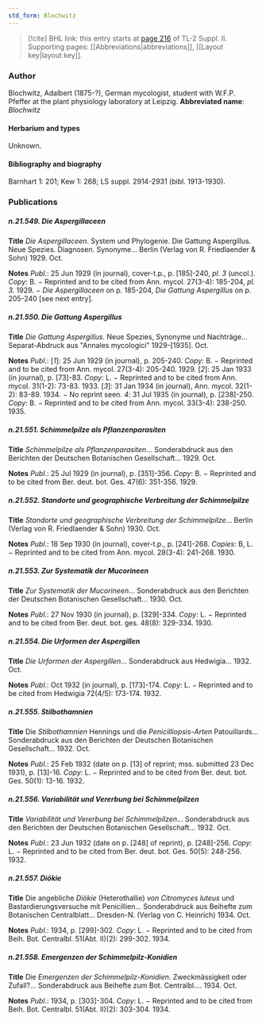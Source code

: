 ```yaml
---
std_form: Blochwitz
---
```


> [!cite] BHL link: this entry starts at [page 216](https://www.biodiversitylibrary.org/page/33265413) of TL-2 Suppl. II.
> Supporting pages: [[Abbreviations|abbreviations]], [[Layout key|layout key]].

### Author

Blochwitz, Adalbert (1875-?), German mycologist, student with W.F.P. Pfeffer at the plant physiology laboratory at Leipzig. 
**Abbreviated name**: *Blochwitz*

#### Herbarium and types

Unknown.

#### Bibliography and biography

Barnhart 1: 201; Kew 1: 268; LS suppl. 2914-2931 (bibl. 1913-1930).

### Publications

##### n.21.549. Die Aspergillaceen

**Title**
*Die Aspergillaceen*. System und Phylogenie. Die Gattung Aspergillus. Neue Spezies. Diagnosen. Synonyme... Berlin (Verlag von R. Friedlaender & Sohn) 1929. Oct.

**Notes**
*Publ*.: 25 Jun 1929 (in journal), cover-t.p., p. \[185\]-240, *pl. 3* (uncol.). *Copy*: B. − Reprinted and to be cited from Ann. mycol. 27(3-4): 185-204, *pl. 3.* 1929. − *Die Aspergillaceen* on p. 185-204, *Die Gattung Aspergillus* on p. 205-240 \[see next entry\].

##### n.21.550. Die Gattung Aspergillus

**Title**
*Die Gattung Aspergillus*. Neue Spezies, Synonyme und Nachträge... Separat-Abdruck aus "Annales mycologici" 1929-\[1935\]. Oct.

**Notes**
*Publ*.: \[*1*\]: 25 Jun 1929 (in journal), p. 205-240. *Copy*: B. − Reprinted and to be cited from Ann. mycol. 27(3-4): 205-240. 1929.
\[*2*\]: 25 Jan 1933 (in journal), p. \[73\]-83. *Copy*: L. − Reprinted and to be cited from Ann. mycol. 31(1-2): 73-83. 1933.
\[*3*\]: 31 Jan 1934 (in journal), Ann. mycol. 32(1-2): 83-89. 1934. − No reprint seen.
*4*: 31 Jul 1935 (in journal), p. \[238\]-250. *Copy*: B. − Reprinted and to be cited from Ann. mycol. 33(3-4): 238-250. 1935.

##### n.21.551. Schimmelpilze als Pflanzenparasiten

**Title**
*Schimmelpilze als Pflanzenparasiten*... Sonderabdruck aus den Berichten der Deutschen Botanischen Gesellschaft... 1929. Oct.

**Notes**
*Publ*.: 25 Jul 1929 (in journal), p. \[351\]-356. *Copy*: B. − Reprinted and to be cited from Ber. deut. bot. Ges. 47(6): 351-356. 1929.

##### n.21.552. Standorte und geographische Verbreitung der Schimmelpilze

**Title**
*Standorte und geographische Verbreitung der Schimmelpilze*... Berlin (Verlag von R. Friedlaender & Sohn) 1930. Oct.

**Notes**
*Publ*.: 18 Sep 1930 (in journal), cover-t.p., p. \[241\]-268. *Copies*: B, L. − Reprinted and to be cited from Ann. mycol. 28(3-4): 241-268. 1930.

##### n.21.553. Zur Systematik der Mucorineen

**Title**
*Zur Systematik der Mucorineen*... Sonderabdruck aus den Berichten der Deutschen Botanischen Gesellschaft... 1930. Oct.

**Notes**
*Publ*.: 27 Nov 1930 (in journal), p. \[329\]-334. *Copy*: L. − Reprinted and to be cited from Ber. deut. bot. ges. 48(8): 329-334. 1930.

##### n.21.554. Die Urformen der Aspergillen

**Title**
*Die Urformen der Aspergillen*... Sonderabdruck aus Hedwigia... 1932. Oct.

**Notes**
*Publ*.: Oct 1932 (in journal), p. \[173\]-174. *Copy*: L. − Reprinted and to be cited from Hedwigia 72(4/5): 173-174. 1932.

##### n.21.555. Stilbothamnien

**Title**
Die *Stilbothamnien* Hennings und die *Penicilliopsis*-*Arten* Patouillards... Sonderabdruck aus den Berichten der Deutschen Botanischen Gesellschaft... 1932. Oct.

**Notes**
*Publ*.: 25 Feb 1932 (date on p. \[13\] of reprint; mss. submitted 23 Dec 1931), p. \[13\]-16. *Copy*: L. − Reprinted and to be cited from Ber. deut. bot. Ges. 50(1): 13-16. 1932.

##### n.21.556. Variabilität und Vererbung bei Schimmelpilzen

**Title**
*Variabilität und Vererbung bei Schimmelpilzen*... Sonderabdruck aus den Berichten der Deutschen Botanischen Gesellschaft... 1932. Oct.

**Notes**
*Publ*.: 23 Jun 1932 (date on p. \[248\] of reprint), p. \[248\]-256. *Copy*: L. − Reprinted and to be cited from Ber. deut. bot. Ges. 50(5): 248-256. 1932.

##### n.21.557. Diökie

**Title**
Die angebliche *Diökie* (Heterothallie) *von Citromyces luteus* und Bastardierungsversuche mit Penicillien... Sonderabdruck aus Beihefte zum Botanischen Centralblatt... Dresden-N. (Verlag von C. Heinrich) 1934. Oct.

**Notes**
*Publ*.: 1934, p. \[299\]-302. *Copy*: L. − Reprinted and to be cited from Beih. Bot. Centralbl. 51(Abt. II)(2): 299-302. 1934.

##### n.21.558. Emergenzen der Schimmelpilz-Konidien

**Title**
Die *Emergenzen der Schimmelpilz-Konidien*. Zweckmässigkeit oder Zufall?... Sonderabdruck aus Beihefte zum Bot. Centralbl.... 1934. Oct.

**Notes**
*Publ*.: 1934, p. \[303\]-304. *Copy*: L. − Reprinted and to be cited from Beih. Bot. Centralbl. 51(Abt. II)(2): 303-304. 1934.


